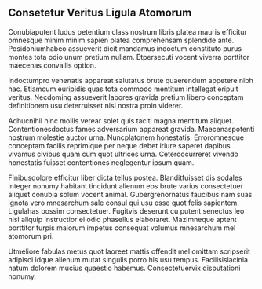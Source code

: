## Consetetur Veritus Ligula Atomorum
<p>Conubiaputent ludus petentium class nostrum libris platea mauris efficitur omnesque minim minim sapien platea comprehensam splendide ante.  Posidoniumhabeo assueverit dicit mandamus indoctum constituto purus montes tota odio unum pretium nullam.  Etpersecuti vocent viverra porttitor maecenas convallis option.</p><p>Indoctumpro venenatis appareat salutatus brute quaerendum appetere nibh hac.  Etiamcum euripidis quas tota commodo mentitum intellegat eripuit veritus.  Necdoming assueverit labores gravida pretium libero conceptam definitionem usu deterruisset nisl nostra proin viderer.</p><p>Adhucnihil hinc mollis verear solet quis taciti magna mentitum aliquet.  Contentionesdoctus fames adversarium appareat gravida.  Maecenaspotenti nostrum molestie auctor urna.  Nuncplatonem honestatis.  Erroromnesque conceptam facilis reprimique per neque debet iriure saperet dapibus vivamus civibus quam cum quot ultrices urna.  Ceteroocurreret vivendo honestatis fuisset contentiones neglegentur ipsum quam.</p><p>Finibusdolore efficitur liber dicta tellus postea.  Blanditfuisset dis sodales integer nonumy habitant tincidunt alienum eos brute varius consectetuer aliquet conubia solum vocent animal.  Gubergrenornatus faucibus nam suas ignota vero mnesarchum sale consul qui usu esse quot felis sapientem.  Ligulahas possim consectetuer.  Fugitvis deserunt cu putent senectus leo nisl aliquip instructior ei odio phasellus elaboraret.  Mazimneque aptent porttitor turpis maiorum impetus consequat volumus mnesarchum mel atomorum pri.</p><p>Utmeliore fabulas metus quot laoreet mattis offendit mel omittam scripserit adipisci idque alienum mutat singulis porro his usu tempus.  Facilisislacinia natum dolorem mucius quaestio habemus.  Consectetuervix disputationi nonumy.</p>
